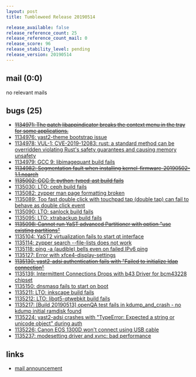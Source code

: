 ```yaml
---
layout: post
title: Tumbleweed Release 20190514

release_available: false
release_reference_count: 25
release_reference_count_mail: 0
release_score: 96
release_stability_level: pending
release_version: 20190514
---
```


## mail (0:0)

no relevant mails

## bugs (25)

<!--more-->

- ~~[1134971: The patch libappindicator breaks the context menu in the tray for some applications.](https://bugzilla.opensuse.org/show_bug.cgi?id=1134971)~~
- [1134976: yast2-theme bootstrap issue](https://bugzilla.opensuse.org/show_bug.cgi?id=1134976)
- [1134978: VUL-1: CVE-2019-12083: rust: a standard method can be overridden violating Rust's safety guarantees and causing memory unsafety](https://bugzilla.opensuse.org/show_bug.cgi?id=1134978)
- [1134979: GCC 9: libimagequant build fails](https://bugzilla.opensuse.org/show_bug.cgi?id=1134979)
- ~~[1134982: Segmentation fault when installing kernel-firmware-20190502-1.1.noarch](https://bugzilla.opensuse.org/show_bug.cgi?id=1134982)~~
- ~~[1135002: GCC 9: python-typed-ast build fails](https://bugzilla.opensuse.org/show_bug.cgi?id=1135002)~~
- [1135030: LTO: ceph build fails](https://bugzilla.opensuse.org/show_bug.cgi?id=1135030)
- [1135082: zypper man page formatting broken](https://bugzilla.opensuse.org/show_bug.cgi?id=1135082)
- [1135089: Too fast double click with touchpad tap (double tap) can fail to behave as double click event](https://bugzilla.opensuse.org/show_bug.cgi?id=1135089)
- [1135090: LTO: sanlock build fails](https://bugzilla.opensuse.org/show_bug.cgi?id=1135090)
- [1135095: LTO: xtrabackup build fails](https://bugzilla.opensuse.org/show_bug.cgi?id=1135095)
- ~~[1135098: Cannot run YaST advanced Partitioner with option "use existing partitions"](https://bugzilla.opensuse.org/show_bug.cgi?id=1135098)~~
- [1135104: YaST2 virtualization fails to start qt interface](https://bugzilla.opensuse.org/show_bug.cgi?id=1135104)
- [1135114: zypper search --file-lists does not work](https://bugzilla.opensuse.org/show_bug.cgi?id=1135114)
- [1135118: ping -a (audible) bells even on failed IPv6 ping](https://bugzilla.opensuse.org/show_bug.cgi?id=1135118)
- [1135127: Error with xfce4-display-settings](https://bugzilla.opensuse.org/show_bug.cgi?id=1135127)
- ~~[1135130: yast2-adsi authentication fails with "Failed to initialize ldap connection"](https://bugzilla.opensuse.org/show_bug.cgi?id=1135130)~~
- [1135139: Intermittent Connections Drops with b43 Driver for bcm43228 chipset](https://bugzilla.opensuse.org/show_bug.cgi?id=1135139)
- [1135150: dnsmasq fails to start on boot](https://bugzilla.opensuse.org/show_bug.cgi?id=1135150)
- [1135211: LTO: inkscape build fails](https://bugzilla.opensuse.org/show_bug.cgi?id=1135211)
- [1135212: LTO: libqt5-qtwebkit build fails](https://bugzilla.opensuse.org/show_bug.cgi?id=1135212)
- [1135217: \[Build 20190513\] openQA test fails in kdump_and_crash - no kdump initial ramdisk found](https://bugzilla.opensuse.org/show_bug.cgi?id=1135217)
- [1135224: yast2-adsi crashes with "TypeError: Expected a string or unicode object" during auth](https://bugzilla.opensuse.org/show_bug.cgi?id=1135224)
- [1135226: Canon EOS 1300D won't connect using USB cable](https://bugzilla.opensuse.org/show_bug.cgi?id=1135226)
- [1135237: modesetting driver and xvnc: bad performance](https://bugzilla.opensuse.org/show_bug.cgi?id=1135237)



## links

- [mail announcement](https://lists.opensuse.org/opensuse-factory/2019-05/msg00140.html)
